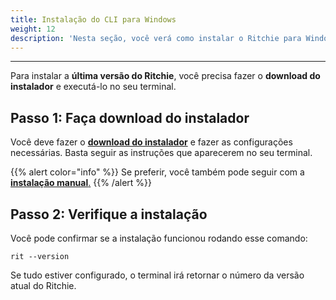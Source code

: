 ```yaml
---
title: Instalação do CLI para Windows
weight: 12
description: 'Nesta seção, você verá como instalar o Ritchie para Windows.'
---
```


---

Para instalar a **última versão do Ritchie**, você precisa  fazer o **download do instalador** e executá-lo no seu terminal. 

## Passo 1: Faça download do instalador

Você deve fazer o [**download do instalador**](https://commons-repo.ritchiecli.io/latest/ritchiecli.msi) e fazer as configurações necessárias. Basta seguir as instruções que aparecerem no seu terminal. 

{{% alert color="info" %}}
Se preferir, você também pode seguir com a [**instalação manual**.](/docs-ritchie/pt-br/primeiros-passos/instalação-manual/)
{{% /alert %}}

## Passo 2: Verifique a instalação 

Você pode confirmar se a instalação funcionou rodando esse comando: 

```text
rit --version
```

Se tudo estiver configurado, o terminal irá retornar o número da versão atual do Ritchie.
